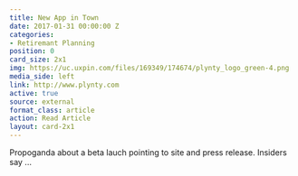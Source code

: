```yaml
---
title: New App in Town
date: 2017-01-31 00:00:00 Z
categories:
- Retiremant Planning
position: 0
card_size: 2x1
img: https://uc.uxpin.com/files/169349/174674/plynty_logo_green-4.png
media_side: left
link: http://www.plynty.com
active: true
source: external
format_class: article
action: Read Article
layout: card-2x1
---
```


Propoganda about a beta lauch pointing to site and press release.  Insiders say ...